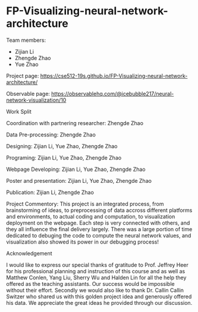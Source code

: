 
# FP-Visualizing-neural-network-architecture
Team members:  
* Zijian Li  
* Zhengde Zhao  
* Yue Zhao



Project page: https://cse512-19s.github.io/FP-Visualizing-neural-network-architecture/  

Observable page: https://observablehq.com/@icebubble217/neural-network-visualization/10


Work Split

Coordination with partnering researcher: 
  Zhengde Zhao

Data Pre-processing: 
  Zhengde Zhao

Designing: 
  Zijian Li, 
   Yue Zhao, 
   Zhengde Zhao
   
Programing: 
  Zijian Li, 
  Yue Zhao, 
  Zhengde Zhao
  
Webpage Developing: 
  Zijian Li, 
  Yue Zhao, 
  Zhengde Zhao
  
Poster and presentation: 
  Zijian Li, 
  Yue Zhao, 
  Zhengde Zhao
  
Publication: 
  Zijian Li, 
  Zhengde Zhao

Project Commentory: This project is an integrated process, from brainstorming of ideas, to preprocessing of data accross different platforms and environments, to actual coding and computation, to visualization deployment on the webpage. Each step is very connected with others, and they all influence the final delivery largely. There was a large portion of time dedicated to debuging the code to compute the neural network values, and visualization also showed its power in our debugging process!

Acknowledgement

I would like to express our special thanks of gratitude to Prof. Jeffrey Heer for his professional planning and instruction of this course and as well as Matthew Conlen, Yang Liu, Sherry Wu and Halden Lin for all the help they offered as the teaching assistants. Our success would be impossible without their effort. 
Secondly we would also like to thank Dr. Callin Callin Switzer who shared us with this golden project idea and generously offered his data. We appreciate the great ideas he provided through our discussion.
